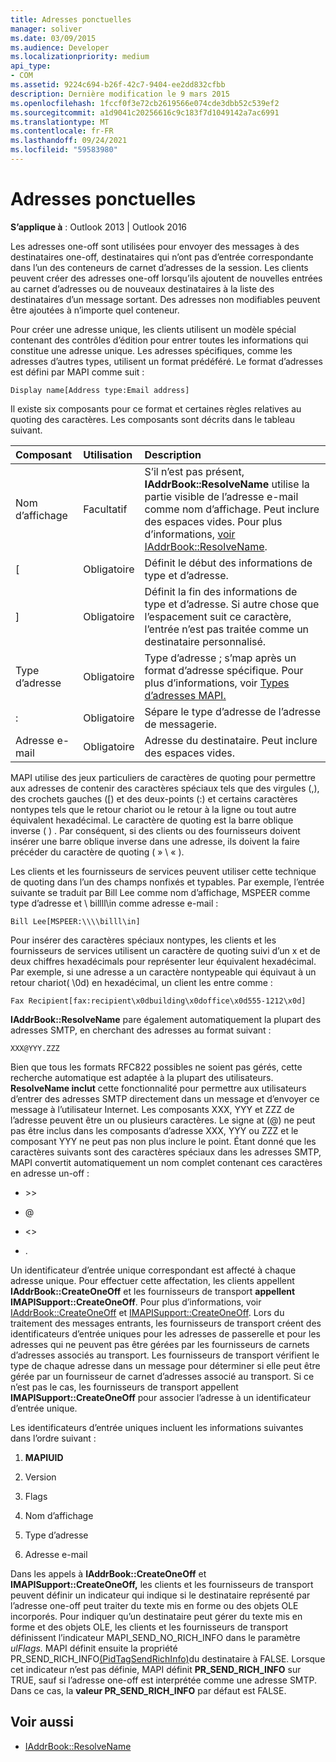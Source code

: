 ```yaml
---
title: Adresses ponctuelles
manager: soliver
ms.date: 03/09/2015
ms.audience: Developer
ms.localizationpriority: medium
api_type:
- COM
ms.assetid: 9224c694-b26f-42c7-9404-ee2dd832cfbb
description: Dernière modification le 9 mars 2015
ms.openlocfilehash: 1fccf0f3e72cb2619566e074cde3dbb52c539ef2
ms.sourcegitcommit: a1d9041c20256616c9c183f7d1049142a7ac6991
ms.translationtype: MT
ms.contentlocale: fr-FR
ms.lasthandoff: 09/24/2021
ms.locfileid: "59583980"
---
```

# <a name="one-off-addresses"></a>Adresses ponctuelles

**S’applique à** : Outlook 2013 | Outlook 2016 
  
Les adresses one-off sont utilisées pour envoyer des messages à des destinataires one-off, destinataires qui n’ont pas d’entrée correspondante dans l’un des conteneurs de carnet d’adresses de la session. Les clients peuvent créer des adresses one-off lorsqu’ils ajoutent de nouvelles entrées au carnet d’adresses ou de nouveaux destinataires à la liste des destinataires d’un message sortant. Des adresses non modifiables peuvent être ajoutées à n’importe quel conteneur.
  
Pour créer une adresse unique, les clients utilisent un modèle spécial contenant des contrôles d’édition pour entrer toutes les informations qui constitue une adresse unique. Les adresses spécifiques, comme les adresses d’autres types, utilisent un format prédéféré. Le format d’adresses est défini par MAPI comme suit :
  
`Display name[Address type:Email address]`
  
Il existe six composants pour ce format et certaines règles relatives au quoting des caractères. Les composants sont décrits dans le tableau suivant.
  
|**Composant**|**Utilisation**|**Description**|
|:-----|:-----|:-----|
|Nom d’affichage  <br/> |Facultatif  <br/> |S’il n’est pas présent, **IAddrBook::ResolveName** utilise la partie visible de l’adresse e-mail comme nom d’affichage. Peut inclure des espaces vides. Pour plus d’informations, [voir IAddrBook::ResolveName](iaddrbook-resolvename.md).  <br/> |
|[  <br/> |Obligatoire  <br/> |Définit le début des informations de type et d’adresse.  <br/> |
|]  <br/> |Obligatoire  <br/> |Définit la fin des informations de type et d’adresse. Si autre chose que l’espacement suit ce caractère, l’entrée n’est pas traitée comme un destinataire personnalisé.  <br/> |
|Type d’adresse  <br/> |Obligatoire  <br/> |Type d’adresse ; s’map après un format d’adresse spécifique. Pour plus d’informations, voir [Types d’adresses MAPI.](mapi-address-types.md)  <br/> |
|:  <br/> |Obligatoire  <br/> |Sépare le type d’adresse de l’adresse de messagerie.  <br/> |
|Adresse e-mail  <br/> |Obligatoire  <br/> |Adresse du destinataire. Peut inclure des espaces vides.  <br/> |
   
MAPI utilise des jeux particuliers de caractères de quoting pour permettre aux adresses de contenir des caractères spéciaux tels que des virgules (,), des crochets gauches ([) et des deux-points (:) et certains caractères nontypes tels que le retour chariot ou le retour à la ligne ou tout autre équivalent hexadécimal. Le caractère de quoting est la barre oblique inverse ( \) . Par conséquent, si des clients ou des fournisseurs doivent insérer une barre oblique inverse dans une adresse, ils doivent la faire précéder du caractère de quoting ( » \\ « ).
  
Les clients et les fournisseurs de services peuvent utiliser cette technique de quoting dans l’un des champs nonfixés et typables. Par exemple, l’entrée suivante se traduit par Bill Lee comme nom d’affichage, MSPEER comme type d’adresse et \\ billll\in comme adresse e-mail :
  
`Bill Lee[MSPEER:\\\\billl\in]`

Pour insérer des caractères spéciaux nontypes, les clients et les fournisseurs de services utilisent un caractère de quoting suivi d’un x et de deux chiffres hexadécimals pour représenter leur équivalent hexadécimal. Par exemple, si une adresse a un caractère nontypeable qui équivaut à un retour chariot( \0d) en hexadécimal, un client les entre comme :
  
`Fax Recipient[fax:recipient\x0dbuilding\x0doffice\x0d555-1212\x0d]`

**IAddrBook::ResolveName** pare également automatiquement la plupart des adresses SMTP, en cherchant des adresses au format suivant : 
  
`XXX@YYY.ZZZ`

Bien que tous les formats RFC822 possibles ne soient pas gérés, cette recherche automatique est adaptée à la plupart des utilisateurs. **ResolveName inclut** cette fonctionnalité pour permettre aux utilisateurs d’entrer des adresses SMTP directement dans un message et d’envoyer ce message à l’utilisateur Internet. Les composants XXX, YYY et ZZZ de l’adresse peuvent être un ou plusieurs caractères. Le signe at (@) ne peut pas être inclus dans les composants d’adresse XXX, YYY ou ZZZ et le composant YYY ne peut pas non plus inclure le point. Étant donné que les caractères suivants sont des caractères spéciaux dans les adresses SMTP, MAPI convertit automatiquement un nom complet contenant ces caractères en adresse un-off : 
  
- \>\>
    
- @
    
- \<\>
    
- .
    
Un identificateur d’entrée unique correspondant est affecté à chaque adresse unique. Pour effectuer cette affectation, les clients appellent **IAddrBook::CreateOneOff** et les fournisseurs de transport **appellent IMAPISupport::CreateOneOff**. Pour plus d’informations, voir [IAddrBook::CreateOneOff](iaddrbook-createoneoff.md) et [IMAPISupport::CreateOneOff](imapisupport-createoneoff.md). Lors du traitement des messages entrants, les fournisseurs de transport créent des identificateurs d’entrée uniques pour les adresses de passerelle et pour les adresses qui ne peuvent pas être gérées par les fournisseurs de carnets d’adresses associés au transport. Les fournisseurs de transport vérifient le type de chaque adresse dans un message pour déterminer si elle peut être gérée par un fournisseur de carnet d’adresses associé au transport. Si ce n’est pas le cas, les fournisseurs de transport appellent **IMAPISupport::CreateOneOff** pour associer l’adresse à un identificateur d’entrée unique. 
  
Les identificateurs d’entrée uniques incluent les informations suivantes dans l’ordre suivant :
  
1. **MAPIUID**
    
2. Version
    
3. Flags
    
4. Nom d’affichage
    
5. Type d’adresse
    
6. Adresse e-mail
    
Dans les appels à **IAddrBook::CreateOneOff** et **IMAPISupport::CreateOneOff,** les clients et les fournisseurs de transport peuvent définir un indicateur qui indique si le destinataire représenté par l’adresse one-off peut traiter du texte mis en forme ou des objets OLE incorporés. Pour indiquer qu’un destinataire peut gérer du texte mis en forme et des objets OLE, les clients et les fournisseurs de transport définissent l’indicateur MAPI_SEND_NO_RICH_INFO dans le paramètre _ulFlags._ MAPI définit ensuite la propriété  PR_SEND_RICH_INFO[(PidTagSendRichInfo)](pidtagsendrichinfo-canonical-property.md)du destinataire à FALSE. Lorsque cet indicateur n’est pas définie, MAPI définit **PR_SEND_RICH_INFO** sur TRUE, sauf si l’adresse one-off est interprétée comme une adresse SMTP. Dans ce cas, la **valeur PR_SEND_RICH_INFO** par défaut est FALSE. 
  
## <a name="see-also"></a>Voir aussi

- [IAddrBook::ResolveName](iaddrbook-resolvename.md)

